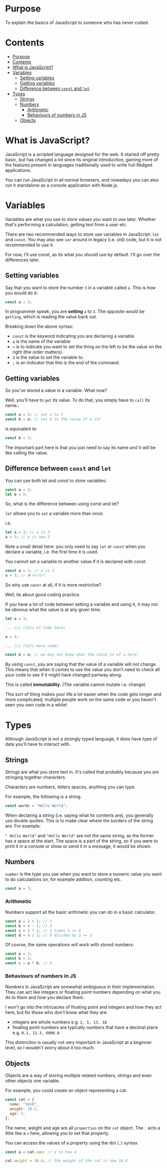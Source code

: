 # Purpose

To explain the basics of JavaScript to someone who has never coded.

# Contents

- [Purpose](#purpose)
- [Contents](#contents)
- [What is JavaScript?](#what-is-javascript)
- [Variables](#variables)
  - [Setting variables](#setting-variables)
  - [Getting variables](#getting-variables)
  - [Difference between `const` and `let`](#difference-between-const-and-let)
- [Types](#types)
  - [Strings](#strings)
  - [Numbers](#numbers)
    - [Arithmetic](#arithmetic)
    - [Behaviours of numbers in JS](#behaviours-of-numbers-in-js)
  - [Objects](#objects)

# What is JavaScript?

JavaScript is a scripted language designed for the web. It started off pretty basic, but has changed a lot since its original introduction, gaining more of the features present in languages traditionally used to write full-fledged applications.

You can run JavaScript in all normal browsers, and nowadays you can also run it standalone as a console application with Node.js.

# Variables

Variables are what you use to store values you want to use later. Whether that's performing a calculation, getting text from a user etc.

There are two recommended ways to store use variables in JavaScript: `let` and `const`. You may also see `var` around in legacy (i.e. old) code, but it is not recommended to use it.

For now, I'll use const, as its what you should use by default. I'll go over the differences later.

## Setting variables

Say that you want to store the number `3` in a variable called `a`. This is how you would do it:

```js
const a = 3;
```

In programmer speak, you are **setting** `a` to `3`. The opposite would be `getting`, which is reading the value back out.

Breaking down the above syntax:

- `const` is the keyword indicating you are declaring a variable
- `a` is the name of the variable
- `=` is to indicate you want to set the thing on the left to be the value on the right (the order matters).
- `3` is the value to set the variable to.
- `;` is an indicator that this is the end of the command.

## Getting variables

So you've stored a value in a variable. What now?

Well, you'll have to `get` its value. To do that, you simply have to `call` its name.:

```js
const a = 3; // set a to 3
const b = a; // set b to the value of a (3)
```

is equivalent to

```js
const b = 3;
```

The important part here is that you just need to say its name and it will be like calling the value.

## Difference between `const` and `let`

You can use both let and const to store variables:

```js
const a = 3;
let b = 5;
```

So, what is the difference between using const and let?

`let` allows you to `set` a variable more than once.

i.e.

```js
let a = 3; // a is 3
a = 5; // a is now 5
```

Note a small detail here: you only need to say `let` or `const` when you declare a variable, i.e. the first time it is used.

You cannot set a variable to another value if it is declared with const:

```js
const a = 3; // a is 3
a = 5; // ❌ error!
```

So why use `const` at all, if it is more restrictive?

Well, its about good coding practice.

If you have a lot of code between setting a variable and using it, it may not be obvious what the value is at any given time.

```js
let a = 3;

... /// (lots of code here)

a = 5;

... /// (lots more code)

const b = a; // we may not know what the value is of a here!

```

By using `const`, you are saying that the value of a variable will not change. This means that when it comes to use the value you don't need to check all your code to see if it might have changed partway along.

This is called **immutability**. (The variable cannot mutate i.e. change)

This sort of thing makes your life a lot easier when the code gets longer and more complicated, multiple people work on the same code or you haven't seen you own code in a while!

# Types

Although JavaScript is not a strongly typed language, it does have type of data you'll have to interact with.

## Strings

Strings are what you store text in. It's called that probably because you are stringing together characters.

Characters are numbers, letters spaces, anything you can type.

For example, the following is a string.

```js
const words = "Hello World";
```

When declaring a string (i.e. saying what its contents are), you generally use double quotes. This is to make clear where the borders of the string are. For example:

`" Hello World"` and `"Hello World"` are not the same string, as the former has a space at the start. The space is a part of the string, so if you were to print it in a console or show or send it in a message, it would be shown.

## Numbers

`number` is the type you use when you want to store a numeric value you want to do calculations on, for example addition, counting etc.

```js
const a = 3;
```

### Arithmetic

Numbers support all the basic arithmetic you can do in a basic calculator.

```js
const a = 2 + 3; // 5
const b = 4 - 1; // 3
const c = 3 * 2; // 2 times 3 => 6
const d = 9 / 3; // 9 divided by 3 => 3
```

Of course, the same operations will work with stored numbers:

```js
const a = 2;
const b = 3;
const c = a * b; // 6
```

### Behaviours of numbers in JS

Numbers in JavaScript are somewhat ambiguous in their implementation. They can act like integers or floating point numbers depending on what you do to them and how you declare them.

I won't go into the intricacies of floating point and integers and how they act here, but for those who don't know what they are:

- integers are whole numbers e.g. `2, 5, 13, 16`
- floating point numbers are typically numbers that have a decimal place e.g. `0.1, 12.3, 6000.0`

This distinction is usually not very important in JavaScript at a beginner level, so I wouldn't worry about it too much.

## Objects

Objects are a way of storing multiple related numbers, strings and even other objects one variable.

For example, you could create an object representing a cat.

```js
const cat = {
  name: "Josh",
  weight: 10.2,
  age: 4,
};
```

The name, weight and age are all `properties` on the `cat` object. The `:` acts a little like a `=` here, allowing you to set that property.

You can access the values of a property using the dot (`.`) syntax.

```js
const a = cat.age; // a is now 4

cat.weight = 10.4; // the weight of the cat is now 10.4
```
